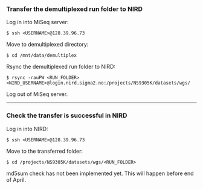 ### Transfer the demultiplexed run folder to NIRD
Log in into MiSeq server:
```
$ ssh <USERNAME>@128.39.96.73
```
Move to demultiplexed directory:
```
$ cd /mnt/data/demultiplex
```
Rsync the demultiplexed run folder to NIRD:
```
$ rsync -rauPW <RUN_FOLDER> <NIRD_USERNAME>@login.nird.sigma2.no:/projects/NS9305K/datasets/wgs/
```
Log out of MiSeq server.  

------
### Check the transfer is successful in NIRD
Log in into NIRD:
```
$ ssh <USERNAME>@128.39.96.73
```
Move to the transferred folder:
```
$ cd /projects/NS9305K/datasets/wgs/<RUN_FOLDER>
```
md5sum check has not been implemented yet. This will happen before end of April.  

<!--- Not implemented yet
Check md5sum:
```
$ md5sum -c md5sum.txt > md5sum.check
```
Check if the number of lines in md5sum files match
```
$ wc -l md5sum.txt md5sum.check
```
Check if all the lines in md5sum.check contains 'OK'  
'-v' option in grep outputs lines that does NOT contain the search term ('OK' in this search)  
Following command should produce NO output (should return '$ ')
```
$ grep -v 'OK' md5sum.check
```
Delete the 'md5sum.check' file:
```
$ rm md5sum.check
```
--->
